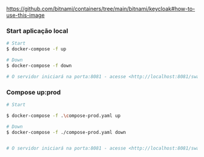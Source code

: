 https://github.com/bitnami/containers/tree/main/bitnami/keycloak#how-to-use-this-image

### Start aplicação local
```bash
# Start
$ docker-compose -f up

# Down
$ docker-compose -f down

# O servidor iniciará na porta:8081 - acesse <http://localhost:8081/swagger-ui/index.html>
```

### Compose up:prod 
```bash
# Start

$ docker-compose -f .\compose-prod.yaml up

# Down
$ docker-compose -f ./compose-prod.yaml down


# O servidor iniciará na porta:8081 - acesse <http://localhost:8081/swagger-ui/index.html>
```
